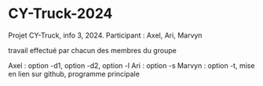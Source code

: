 # CY-Truck-2024
Projet CY-Truck, info 3, 2024. Participant : Axel, Ari, Marvyn

travail effectué par chacun des membres du groupe 

Axel : option -d1, option -d2, option -l
Ari : option -s
Marvyn : option -t, mise en lien sur github, programme principale

